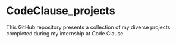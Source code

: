 # CodeClause_projects
This GitHub repository presents a collection of my diverse projects completed during my internship at Code Clause
